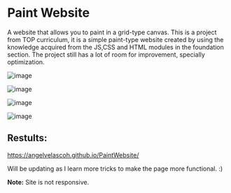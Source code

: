 # Paint Website
A website that allows you to paint in a grid-type canvas.
This is a project from TOP curriculum, it is a simple paint-type website created by using the knowledge acquired from the JS,CSS and HTML modules in the foundation section.
The project still has a lot of room for improvement, specially optimization. 

![image](https://github.com/AngelVelascoH/Paint-Website/assets/86260733/b3ec0237-9346-423c-bbfc-a6349dac682f)

![image](https://github.com/AngelVelascoH/Paint-Website/assets/86260733/902d73e6-7c96-464d-8b22-550b2ef1a1f9)

![image](https://github.com/AngelVelascoH/Paint-Website/assets/86260733/7c8dc3d2-a86b-4917-aef8-ec0f8906d8d8)

![image](https://github.com/AngelVelascoH/Paint-Website/assets/86260733/0f5ce8d9-2140-4760-8992-78fe1effc6c5)



## **Restults**:
https://angelvelascoh.github.io/PaintWebsite/

Will be updating as I learn more tricks to make the page more functional.
:)

**Note:** Site is not responsive.
